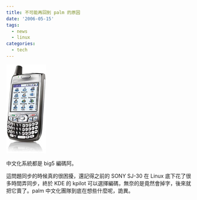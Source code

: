 ```yaml
---
title: 不可能再回到 palm 的原因
date: '2006-05-15'
tags:
  - news
  - linux
categories:
  - tech
---
```

[![](images/0.jpg)](http://www.flickr.com/photos/yurenju/146921311/ "photo sharing")  
  
中文化系統都是 big5 編碼阿。  
  
  
  
這問題同步的時候真的很困擾，還記得之前的 SONY SJ-30 在 Linux 底下花了很多時間弄同步，終於 KDE 的 kpilot 可以選擇編碼，無奈的是竟然會掉字，後來就把它賣了。palm 中文化團隊到底在想些什麼呢，詭異。